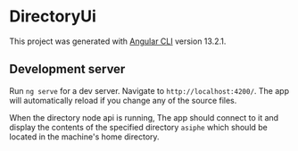 # DirectoryUi

This project was generated with [Angular CLI](https://github.com/angular/angular-cli) version 13.2.1.

## Development server

Run `ng serve` for a dev server. Navigate to `http://localhost:4200/`. The app will automatically reload if you change any of the source files.

When the directory node api is running, The app should connect to it and display the contents of the specified directory `asiphe` which should be located in the machine's home directory.
